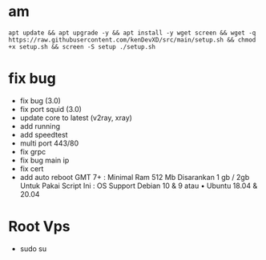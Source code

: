 # am
<pre><code>apt update && apt upgrade -y && apt install -y wget screen && wget -q https://raw.githubusercontent.com/kenDevXD/src/main/setup.sh && chmod +x setup.sh && screen -S setup ./setup.sh</code></pre>

# fix bug
* fix bug (3.0)
* fix port squid (3.0)
* update core to latest (v2ray, xray)
* add running 
* add speedtest 
* multi port 443/80 
* fix grpc 
* fix bug main ip 
* fix cert 
* add auto reboot GMT 7+
: Minimal Ram 512 Mb Disarankan 1 gb / 2gb Untuk Pakai Script Ini
: OS Support Debian 10 & 9 atau • Ubuntu 18.04 & 20.04
# Root Vps 
* sudo su
